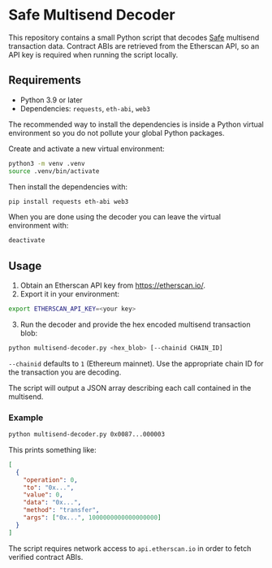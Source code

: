 # Safe Multisend Decoder

This repository contains a small Python script that decodes [Safe](https://safe.global) multisend transaction data. Contract ABIs are retrieved from the Etherscan API, so an API key is required when running the script locally.

## Requirements

- Python 3.9 or later
- Dependencies: `requests`, `eth-abi`, `web3`

The recommended way to install the dependencies is inside a Python virtual
environment so you do not pollute your global Python packages.

Create and activate a new virtual environment:

```bash
python3 -m venv .venv
source .venv/bin/activate
```

Then install the dependencies with:

```bash
pip install requests eth-abi web3
```

When you are done using the decoder you can leave the virtual environment with:

```bash
deactivate
```

## Usage

1. Obtain an Etherscan API key from <https://etherscan.io/>.
2. Export it in your environment:

```bash
export ETHERSCAN_API_KEY=<your key>
```

3. Run the decoder and provide the hex encoded multisend transaction blob:

```bash
python multisend-decoder.py <hex_blob> [--chainid CHAIN_ID]
```

`--chainid` defaults to `1` (Ethereum mainnet). Use the appropriate chain ID for the transaction you are decoding.

The script will output a JSON array describing each call contained in the multisend.

### Example

```bash
python multisend-decoder.py 0x0087...000003
```

This prints something like:

```json
[
  {
    "operation": 0,
    "to": "0x...",
    "value": 0,
    "data": "0x...",
    "method": "transfer",
    "args": ["0x...", 1000000000000000000]
  }
]
```

The script requires network access to `api.etherscan.io` in order to fetch verified contract ABIs.

